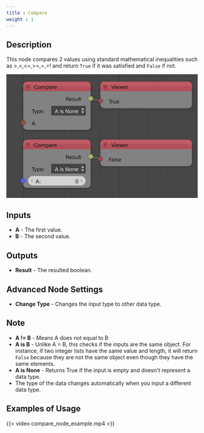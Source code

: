 ```yaml
---
title : Compare
weight : 1
---
```


## Description

This node compares 2 values using standard mathematical inequalities
such as \>,\<,\<=,\>=,=,=\! and return `True` if it was satisfied and
`False` if not.

![image](compare_node.png)

## Inputs

- **A** - The first value.
- **B** - The second value.

## Outputs

- **Result** - The resulted boolean.

## Advanced Node Settings

- **Change Type** - Changes the input type to other data type.

## Note

- **A \!= B** - Means A does not equal to B
- **A is B** - Unlike A = B, this checks if the inputs are the same
    object. For instance, if two integer lists have the same value and
    length, it will return `False` because they are not the same object
    even though they have the same elements.
- **A is None** - Returns True if the input is empty and doesn't
    represent a data type.
- The type of the data changes automatically when you input a
    different data type.

## Examples of Usage

{{< video compare_node_example.mp4 >}}
